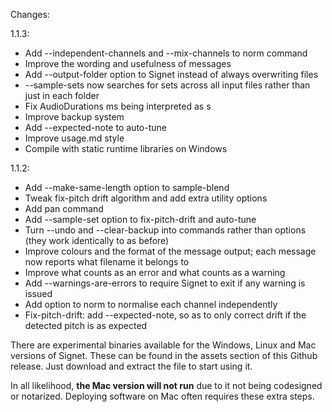 Changes:

1.1.3:
- Add --independent-channels and --mix-channels to norm command
- Improve the wording and usefulness of messages
- Add --output-folder option to Signet instead of always overwriting files
- --sample-sets now searches for sets across all input files rather than just in each folder
- Fix AudioDurations ms being interpreted as s
- Improve backup system
- Add --expected-note to auto-tune
- Improve usage.md style
- Compile with static runtime libraries on Windows

1.1.2:
- Add --make-same-length option to sample-blend
- Tweak fix-pitch drift algorithm and add extra utility options
- Add pan command
- Add --sample-set option to fix-pitch-drift and auto-tune
- Turn --undo and --clear-backup into commands rather than options (they work identically to as before)
- Improve colours and the format of the message output; each message now reports what filename it belongs to
- Improve what counts as an error and what counts as a warning
- Add --warnings-are-errors to require Signet to exit if any warning is issued
- Add option to norm to normalise each channel independently
- Fix-pitch-drift: add --expected-note, so as to only correct drift if the detected pitch is as expected

There are experimental binaries available for the Windows, Linux and Mac versions of Signet. These can be found in the assets section of this Github release. Just download and extract the file to start using it.

In all likelihood, **the Mac version will not run** due to it not being codesigned or notarized. Deploying software on Mac often requires these extra steps.